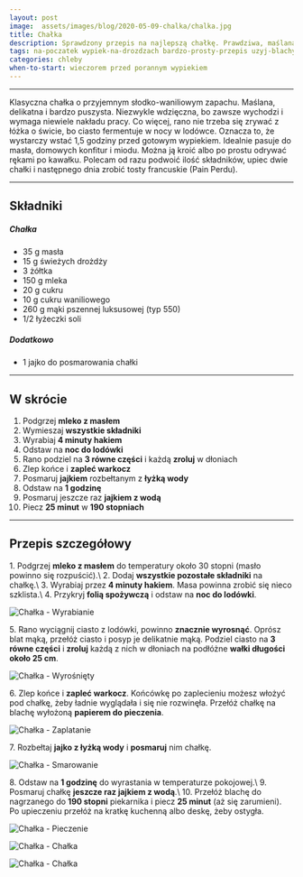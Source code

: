 ```yaml
---
layout: post
image:  assets/images/blog/2020-05-09-chalka/chalka.jpg
title: Chałka
description: Sprawdzony przepis na najlepszą chałkę. Prawdziwa, maślana chałka drożdżowa. Polecam na śniadanie z masłem i dżemem lub miodem. Jedna z najsmaczniejszych. Łatwa i przyjemna, delikatna i mięciutka.
tags: na-poczatek wypiek-na-drozdzach bardzo-prosty-przepis uzyj-blachy
categories: chleby
when-to-start: wieczorem przed porannym wypiekiem
---
```


-----

Klasyczna chałka o przyjemnym słodko-waniliowym zapachu. Maślana, delikatna i bardzo puszysta. Niezwykle wdzięczna, bo zawsze wychodzi i wymaga niewiele nakładu pracy. Co więcej, rano nie trzeba się zrywać z łóżka o świcie, bo ciasto fermentuje w nocy w lodówce. Oznacza to, że wystarczy wstać 1,5 godziny przed gotowym wypiekiem. Idealnie pasuje do masła, domowych konfitur i miodu. Można ją kroić albo po prostu odrywać rękami po kawałku. Polecam od razu podwoić ilość składników, upiec dwie chałki i następnego dnia zrobić tosty francuskie (Pain Perdu).

-----

## Składniki

##### Chałka

* 35 g masła
* 15 g świeżych drożdży
* 3 żółtka
* 150 g mleka
* 20 g cukru
* 10 g cukru waniliowego
* 260 g mąki pszennej luksusowej (typ 550)
* 1/2 łyżeczki soli

##### Dodatkowo

* 1 jajko do posmarowania chałki

-----

## W skrócie

1. Podgrzej **mleko z masłem**
2. Wymieszaj **wszystkie składniki**
3. Wyrabiaj **4 minuty hakiem**
4. Odstaw na **noc do lodówki**
5. Rano podziel na **3 równe części** i każdą **zroluj** w dłoniach
6. Zlep końce i **zapleć warkocz**
7. Posmaruj **jajkiem** rozbełtanym z **łyżką wody**
8. Odstaw na **1 godzinę**
9. Posmaruj jeszcze raz **jajkiem z wodą**
10. Piecz **25 minut** w **190 stopniach**

-----

## Przepis szczegółowy

1\. Podgrzej **mleko z masłem** do temperatury około 30 stopni (masło powinno się rozpuścić).\\
2\. Dodaj **wszystkie pozostałe składniki** na chałkę.\\
3\. Wyrabiaj przez **4 minuty hakiem**. Masa powinna zrobić się nieco szklista.\\
4\. Przykryj **folią spożywczą** i odstaw na **noc do lodówki**.

![Chałka - Wyrabianie](/assets/images/blog/2020-05-09-chalka/chalka-wyrabianie.jpg)

5\. Rano wyciągnij ciasto z lodówki, powinno **znacznie wyrosnąć**. Oprósz blat mąką, przełóż ciasto i posyp je delikatnie mąką. Podziel ciasto na **3 równe części** i **zroluj** każdą z nich w dłoniach na podłóżne **wałki długości około 25 cm**.

![Chałka - Wyrośnięty](/assets/images/blog/2020-05-09-chalka/chalka-wyrosniety.jpg)

6\. Zlep końce i **zapleć warkocz**. Końcówkę po zaplecieniu możesz włożyć pod chałkę, żeby ładnie wyglądała i się nie rozwinęła. Przełóż chałkę na blachę wyłożoną **papierem do pieczenia**.

![Chałka - Zaplatanie](/assets/images/blog/2020-05-09-chalka/chalka-zaplatanie.jpg)

7\. Rozbełtaj **jajko z łyżką wody** i **posmaruj** nim chałkę.

![Chałka - Smarowanie](/assets/images/blog/2020-05-09-chalka/chalka-smarowanie.jpg)

8\. Odstaw na **1 godzinę** do wyrastania w temperaturze pokojowej.\\
9\. Posmaruj chałkę **jeszcze raz jajkiem z wodą**.\\
10\. Przełóż blachę do nagrzanego do **190 stopni** piekarnika i piecz **25 minut** (aż się zarumieni). Po upieczeniu przełóż na kratkę kuchenną albo deskę, żeby ostygła.

![Chałka - Pieczenie](/assets/images/blog/2020-05-09-chalka/chalka-pieczenie.jpg)

![Chałka - Chałka](/assets/images/blog/2020-05-09-chalka/chalka-koniec.jpg)

![Chałka - Chałka](/assets/images/blog/2020-05-09-chalka/chalka-koniec-drugi.jpg)
